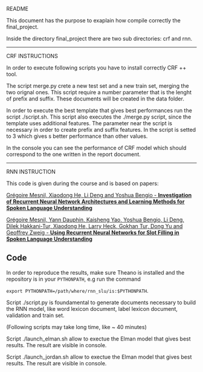 README

This document has the purpose to exaplain how compile correctly the final_project.

Inside the directory final_project there are two sub directories: crf and rnn.

-------------------------------------------------------------------------------------

CRF INSTRUCTIONS

In order to execute following scripts you have to install correctly CRF ++ tool.

The script merge.py crete a new test set and a new train set, merging the two orignal ones. This script require a number parameter that is the lenght of prefix and suffix. These documents will be created in the data folder.

In order to execute the best template that gives best performances run the script ./script.sh. This script also executes the ./merge.py script, since the template uses additional features. The parameter near the script is necessary in order to create prefix and suffix features. In the script is setted to 3 which gives s better performance than other values.

In the console you can see the performance of CRF model which should correspond to the one written in the report document.

-----------------------------------------------------------------------------------

RNN INSTRUCTION

This code is given during the course and is based on papers:

[Grégoire Mesnil, Xiaodong He, Li Deng and Yoshua Bengio - **Investigation of Recurrent Neural Network Architectures and Learning Methods for Spoken Language Understanding**](http://www.iro.umontreal.ca/~lisa/pointeurs/RNNSpokenLanguage2013.pdf)

[Grégoire Mesnil, Yann Dauphin, Kaisheng Yao, Yoshua Bengio, Li Deng, Dilek Hakkani-Tur, Xiaodong He, Larry Heck, Gokhan Tur, Dong Yu and Geoffrey Zweig - **Using Recurrent Neural Networks for Slot Filling in Spoken Language Understanding**](http://www.iro.umontreal.ca/~lisa/pointeurs/taslp_RNNSLU_final_doubleColumn.pdf)

## Code

In order to reproduce the results, make sure Theano is installed and the
repository is in your `PYTHONPATH`, e.g run the command

`export PYTHONPATH=/path/where/rnn_slu/is:$PYTHONPATH`.

Script ./script.py is foundamental to generate documents necessary to build the RNN model, like word lexicon document, label lexicon document, validation and train set.

(Following scripts may take long time, like ~ 40 minutes)

Script ./launch_elman.sh allow to exectue the Elman model that gives best results. The result are visible in console. 

Script ./launch_jordan.sh allow to exectue the Elman model that gives best results. The result are visible in console. 

